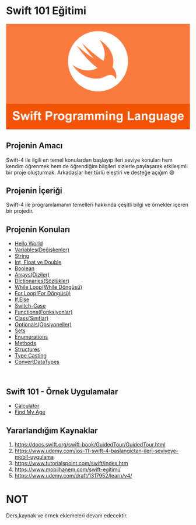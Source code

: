 # Swift 101 Eğitimi

![Screenshot](swift.png)

## Projenin Amacı

Swift-4 ile ilgili en temel konulardan başlayıp ileri seviye konuları hem kendim öğrenmek hem de öğrendiğim bilgileri sizlerle paylaşarak etkileşimli bir proje oluşturmak. Arkadaşlar her türlü eleştiri ve desteğe açığım :smile:

## Projenin İçeriği
Swift-4 ile programlamanın temelleri hakkında çeşitli bilgi ve örnekler içeren bir projedir. <br>

## Projenin Konuları

- [Hello World](https://github.com/halilozel1903/Swift101/tree/master/HelloWorld.playground)
- [Variables(Değişkenler)](https://github.com/halilozel1903/Swift101/tree/master/Variables.playground)
- [String](https://github.com/halilozel1903/Swift101/tree/master/String.playground)
- [Int, Float ve Double](https://github.com/halilozel1903/Swift101/tree/master/Int%26Double%26Float.playground)
- [Boolean](https://github.com/halilozel1903/Swift101/tree/master/Boolean.playground)
- [Arrays(Diziler)](https://github.com/halilozel1903/Swift101/tree/master/Arrays.playground)
- [Dictionaries(Sözlükler)](https://github.com/halilozel1903/Swift101/tree/master/Dictionaries.playground)
- [While Loop(While Döngüsü)](https://github.com/halilozel1903/Swift101/tree/master/WhileLoop.playground)
- [For Loop(For Döngüsü)](https://github.com/halilozel1903/Swift101/tree/master/ForLoop.playground)
- [If,Else](https://github.com/halilozel1903/Swift101/tree/master/IfElse.playground)
- [Switch-Case](https://github.com/halilozel1903/Swift101/tree/master/SwitchCase.playground)
- [Functions(Fonksiyonlar)](https://github.com/halilozel1903/Swift101/tree/master/Function.playground)
- [Class(Sınıflar)](https://github.com/halilozel1903/Swift101/tree/master/Classes.playground)
- [Optionals(Opsiyoneller)](https://github.com/halilozel1903/Swift101/tree/master/Optionals.playground)
- [Sets](https://github.com/halilozel1903/Swift101/tree/master/Sets.playground)
- [Enumerations](https://github.com/halilozel1903/Swift101/tree/master/Enumerations.playground)
- [Methods](https://github.com/halilozel1903/Swift101/tree/master/Methods.playground)
- [Structures](https://github.com/halilozel1903/Swift101/tree/master/Structures.playground)
- [Type Casting](https://github.com/halilozel1903/Swift101/tree/master/TypeCasting.playground)
- [ConvertDataTypes](https://github.com/halilozel1903/Swift101/tree/master/ConvertDataTypes.playground)

<br>


## Swift 101 - Örnek Uygulamalar

- [Calculator]()
- [Find My Age]()




## Yararlandığım Kaynaklar

1. https://docs.swift.org/swift-book/GuidedTour/GuidedTour.html
2. https://www.udemy.com/ios-11-swift-4-baslangictan-ileri-seviyeye-mobil-uygulama
3. https://www.tutorialspoint.com/swift/index.htm
4. https://www.mobilhanem.com/swift-egitimi/
5. https://www.udemy.com/draft/1317952/learn/v4/


# NOT
Ders,kaynak ve örnek eklemeleri devam edecektir. <br>



 
